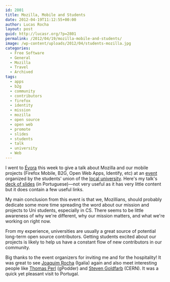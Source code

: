 ```yaml
---
id: 2801
title: Mozilla, Mobile and Students
date: 2012-04-19T11:12:55+00:00
author: Lucas Rocha
layout: post
guid: http://lucasr.org/?p=2801
permalink: /2012/04/19/mozilla-mobile-and-students/
image: /wp-content/uploads/2012/04/students-mozilla.jpg
categories:
  - Free Software
  - General
  - Mozilla
  - Travel
  - Archived
tags:
  - apps
  - b2g
  - community
  - contributors
  - firefox
  - identity
  - mission
  - mozilla
  - open source
  - open web
  - promote
  - slides
  - students
  - talk
  - university
  - Web
---
```

I went to [Évora](http://en.wikipedia.org/wiki/%C3%89vora) this week to give a
talk about Mozilla and our mobile projects (Firefox Mobile, B2G, Open Web Apps,
Identify, etc) at an [event](http://sct.aaue.pt/) organized by the
students' union of the [local
university](http://en.wikipedia.org/wiki/University_of_%C3%89vora). Here's my
talk's [deck of slides](http://speakerdeck.com/u/lucasr/p/mozilla-mobile) (in
Portuguese)—not very useful as it has very little content but it does contain a
few useful links.

My main conclusion from this event is that we, Mozillians, should probably
dedicate some more time spreading the word about our mission and projects to
Uni students, especially in CS. There seems to be little awareness of why we're
different, why our mission matters, and what we're working on right now.

From my experience, universities are usually a great source of potential
long-term open source contributors. Getting students excited about our projects
is likely to help us have a constant flow of new contributors in our community.

Big thanks to the event organizers for inviting me and for the hospitality! It
was great to see [Joaquim Rocha](http://www.joaquimrocha.com/) (Igalia) again
and also meet interesting people like [Thomas Perl](http://thp.io/) (gPodder)
and [Steven Goldfarb](http://goldfarb.web.cern.ch/goldfarb/) (CERN). It was a
quick yet pleasant visit to Portugal.
